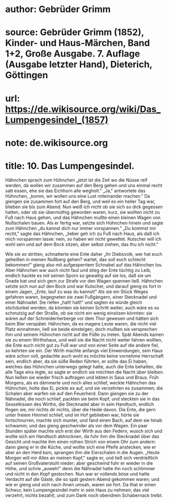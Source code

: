 # author: Gebrüder Grimm
# source: Gebrüder Grimm (1852), Kinder- und Haus-Märchen, Band 1+2, Große Ausgabe. 7. Auflage (Ausgabe letzter Hand), Dieterich, Göttingen
# url: https://de.wikisource.org/wiki/Das_Lumpengesindel_(1857)
# note: de.wikisource.org
# title: 10. Das Lumpengesindel.

Hähnchen sprach zum Hühnchen „jetzt ist die Zeit wo die Nüsse reif werden, da wollen wir zusammen auf den Berg gehen und uns einmal recht satt essen, ehe sie das Eichhorn alle wegholt." „Ja," antwortete das Hühnchen, „komm, wir wollen uns eine Lust miteinander machen." Da giengen sie zusammen fort auf den Berg, und weil es ein heller Tag war, blieben sie bis zum Abend. Nun weiß ich nicht ob sie sich so dick gegessen hatten, oder ob sie übermüthig geworden waren, kurz, sie wollten nicht zu Fuß nach Haus gehen, und das Hähnchen mußte einen kleinen Wagen von Nußschalen bauen. Als er fertig war, setzte sich Hühnchen hinein und sagte zum Hähnchen „du kannst dich nur immer vorspannen." „Du kommst mir recht," sagte das Hähnchen, „lieber geh ich zu Fuß nach Haus, als daß ich mich vorspannen lasse: nein, so haben wir nicht gewettet. Kutscher will ich wohl sein und auf dem Bock sitzen, aber selbst ziehen, das thu ich nicht." 

Wie sie so stritten, schnatterte eine Ente daher „ihr Diebsvolk, wer hat euch geheißen in meinen Nußberg gehen? wartet, das soll euch schlecht bekommen!" gieng also mit aufgesperrtem Schnabel auf das Hähnchen los. Aber Hähnchen war auch nicht faul und stieg der Ente tüchtig zu Leib, endlich hackte es mit seinen Sporn so gewaltig auf sie los, daß sie um Gnade bat und sich gern zur Strafe vor den Wagen spannen ließ. Hähnchen setzte sich nun auf den Bock und war Kutscher, und darauf gieng es fort in einem Jagen, „Ente, lauf zu was du kannst!" Als sie ein Stück  Weges gefahren waren, begegneten sie zwei Fußgängern, einer Stecknadel und einer Nähnadel. Sie riefen „halt! halt!" und sagten es würde gleich stichdunkel werden, da könnten sie keinen Schritt weiter, auch wäre es so schmutzig auf der Straße, ob sie nicht ein wenig einsitzen könnten: sie wären auf der Schneiderherberge vor dem Thor gewesen und hätten sich beim Bier verspätet. Hähnchen, da es magere Leute waren, die nicht viel Platz einnahmen, ließ sie beide einsteigen, doch mußten sie versprechen ihm und seinem Hühnchen nicht auf die Füße zu treten. Spät Abends kamen sie zu einem Wirthshaus, und weil sie die Nacht nicht weiter fahren wollten, die Ente auch nicht gut zu Fuß war und von einer Seite auf die andere fiel, so kehrten sie ein. Der Wirth machte anfangs viel Einwendungen, sein Haus wäre schon voll, gedachte auch wohl es möchte keine vornehme Herrschaft sein, endlich aber, da sie süße Reden führten, er sollte das Ei haben, welches das Hühnchen unterwegs gelegt hatte, auch die Ente behalten, die alle Tage eins legte, so sagte er endlich sie möchten die Nacht über bleiben. Nun ließen sie wieder frisch auftragen und lebten in Saus und Braus. Früh Morgens, als es dämmerte und noch alles schlief, weckte Hähnchen das Hühnchen, holte das Ei, pickte es auf, und sie verzehrten es zusammen; die Schalen aber warfen sie auf den Feuerherd. Dann giengen sie zu der Nähnadel, die noch schlief, packten sie beim Kopf, und steckten sie in das Sesselkissen des Wirths, die Stecknadel aber in sein Handtuch, endlich flogen sie, mir nichts dir nichts, über die Heide davon. Die Ente, die gern unter freiem Himmel schlief, und im Hof geblieben war, hörte sie fortschnurren, machte sich munter, und fand einen Bach, auf dem sie hinab schwamm; und das gieng geschwinder als vor dem Wagen. Ein paar Stunden später machte sich erst der Wirth aus den Federn, wusch sich und wollte sich am Handtuch abtrocknen, da fuhr ihm die Stecknadel über das Gesicht und  machte ihm einen rothen Strich von einem Ohr zum andern: dann gieng er in die Küche, und wollte sich eine Pfeife anstecken, wie er aber an den Herd kam, sprangen ihm die Eierschalen in die Augen. „Heute Morgen will mir Alles an meinen Kopf," sagte er, und ließ sich verdrießlich auf seinen Großvaterstuhl nieder; aber geschwind fuhr er wieder in die Höhe, und schrie „auweh!" denn die Nähnadel hatte ihn noch schlimmer und nicht in den Kopf gestochen. Nun war er vollends böse und hatte Verdacht auf die Gäste, die so spät gestern Abend gekommen waren; und wie er gieng und sich nach ihnen umsah, waren sie fort. Da that er einen Schwur, kein Lumpengesindel mehr in sein Haus zu nehmen, das viel verzehrt, nichts bezahlt, und zum Dank noch obendrein Schabernack treibt. 

